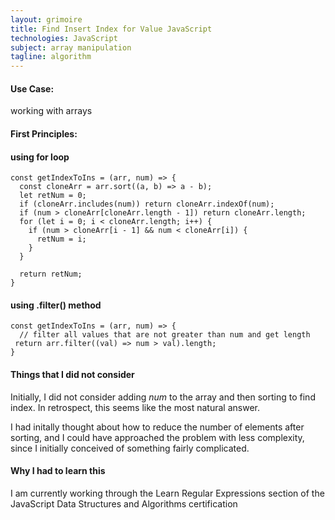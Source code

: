 ```yaml
---
layout: grimoire
title: Find Insert Index for Value JavaScript
technologies: JavaScript
subject: array manipulation
tagline: algorithm
---
```


#### Use Case:
working with arrays

#### First Principles:

#### using for loop
```
const getIndexToIns = (arr, num) => {
  const cloneArr = arr.sort((a, b) => a - b);
  let retNum = 0;
  if (cloneArr.includes(num)) return cloneArr.indexOf(num);
  if (num > cloneArr[cloneArr.length - 1]) return cloneArr.length;
  for (let i = 0; i < cloneArr.length; i++) {
    if (num > cloneArr[i - 1] && num < cloneArr[i]) {
      retNum = i;
    }
  }

  return retNum;
}
```

#### using .filter() method
```
const getIndexToIns = (arr, num) => {
  // filter all values that are not greater than num and get length
 return arr.filter((val) => num > val).length;
}
```
#### Things that I did not consider
Initially, I did not consider adding _num_ to the array and then sorting to find index. In retrospect, this seems like the most natural answer.

I had initally thought about how to reduce the number of elements after sorting, and I could have approached the problem with less complexity, since I initially conceived of something fairly complicated.

#### Why I had to learn this
I am currently working through the Learn Regular Expressions section of the JavaScript Data Structures and Algorithms certification

